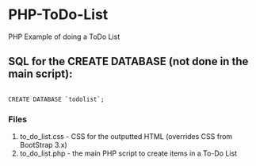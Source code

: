 # PHP-ToDo-List

PHP Example of doing a ToDo List

## SQL for the CREATE DATABASE (not done in the main script):

<code>
CREATE DATABASE `todolist`;
</code>

### Files

1. to_do_list.css - CSS for the outputted HTML (overrides CSS from BootStrap 3.x)
2. to_do_list.php - the main PHP script to create items in a To-Do List
